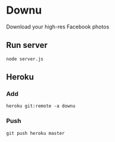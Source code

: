 # Downu

Download your high-res Facebook photos

## Run server

```
node server.js
```

## Heroku

### Add

```
heroku git:remote -a downu
```

### Push
```
git push heroku master
```
